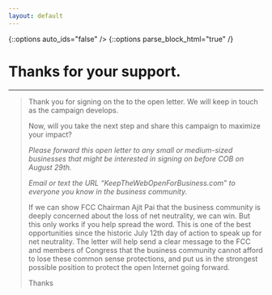 ```yaml
---
layout: default
---
```


{::options auto_ids="false" />
{::options parse_block_html="true" /}

<div class="section thanks">

# Thanks for your support.

</div>

---

<div class="letter-content">

> Thank you for signing on the to the open letter. We will keep in touch as the campaign develops.
> 
> Now, will you take the next step and share this campaign to maximize your impact?
> 
> *Please forward this open letter to any small or medium-sized businesses that might be interested in signing on before COB on August 29th.*
> 
> *Email or text the URL “KeepTheWebOpenForBusiness.com” to everyone you know in the business community.*
> 
> If we can show FCC Chairman Ajit Pai that the business community is deeply concerned about the loss of net neutrality, we can win. But this only works if you help spread the word.
> This is one of the best opportunities since the historic July 12th day of action to speak up for net neutrality. The letter will help send a clear message to the FCC and members of Congress that the business community cannot afford to lose these common sense protections, and put us in the strongest possible position to protect the open Internet going forward.
> 
> Thanks

</div>
